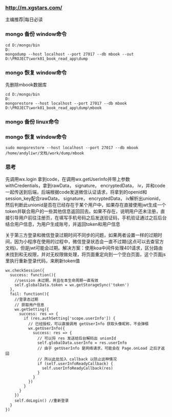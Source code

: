 ### http://m.xgstars.com/

主编推荐|每日必读

### mongo 备份 window命令
```
cd D:/mongo/bin
D:
mongodump --host localhost --port 27017 --db mbook --out D:\PROJECT\work01_book_read_app\dump
```
### mongo 恢复 window命令

先删除mbook数据库
```
cd D:/mongo/bin
D:
mongorestore --host localhost --port 27017 --db mbook D:\PROJECT\work01_book_read_app\dump\mbook
```
### mongo 备份 linux命令

### mongo 恢复 window命令
```
sudo mongorestore --host localhost --port 27017 --db mbook /home/andyliwr/文档/work/dump/mbook
```

### 思考
先调用wx.login 拿到code，在调用wx.getUserInfo并带上参数withCredentials，拿到rawData， signature， encryptedData， iv，并和code一起传送到后端，后端根据code发送微信认证请求，将拿到的openid和session_key配合rawData， signature， encryptedData， iv解析出unionid，然后判断此unionid是否在已经存在于某个用户中，如果存在直接使用jwt生成一个token并联合用户的一些其他信息返回回去。如果不存在，说明用户还未注册，直接引导用户前往注册页，在填写手机号码之后发送验证码，手机验证通过之后后台结合用户信息，为用户生成账号，并返回token和用户信息

关于第三方登录和微信登录过期时间不同步的问题，如果两者设置一样的过期时间，因为小程序在使用的过程中，微信登录状态会一直不过期(这点可以去查官方文档)，但是jwt可能会过期。解决方案：使用koa中间件处理401请求，区分路由未找到和无权限，并对无权限做处理，将页面重定向到一个空白页面，这个页面js里执行重新登录代码，来刷新token值

```
wx.checkSession({
  success: function(){
    //session 未过期，并且在本生命周期一直有效
    self.globalData.token = wx.getStorageSync('token')
  },
  fail: function(){
    //登录态过期
    // 获取用户信息
    wx.getSetting({
      success: res => {
        if (res.authSetting['scope.userInfo']) {
          // 已经授权，可以直接调用 getUserInfo 获取头像昵称，不会弹框
          wx.getUserInfo({
            success: res => {
              // 可以将 res 发送给后台解码出 unionId
              self.globalData.userInfo = res.userInfo
              // 由于 getUserInfo 是网络请求，可能会在 Page.onLoad 之后才返回
              // 所以此处加入 callback 以防止这种情况
              if (self.userInfoReadyCallback) {
                self.userInfoReadyCallback(res)
              }
            }
          })
        }
      }
    })
    self.doLogin() //重新登录
  }
})
```